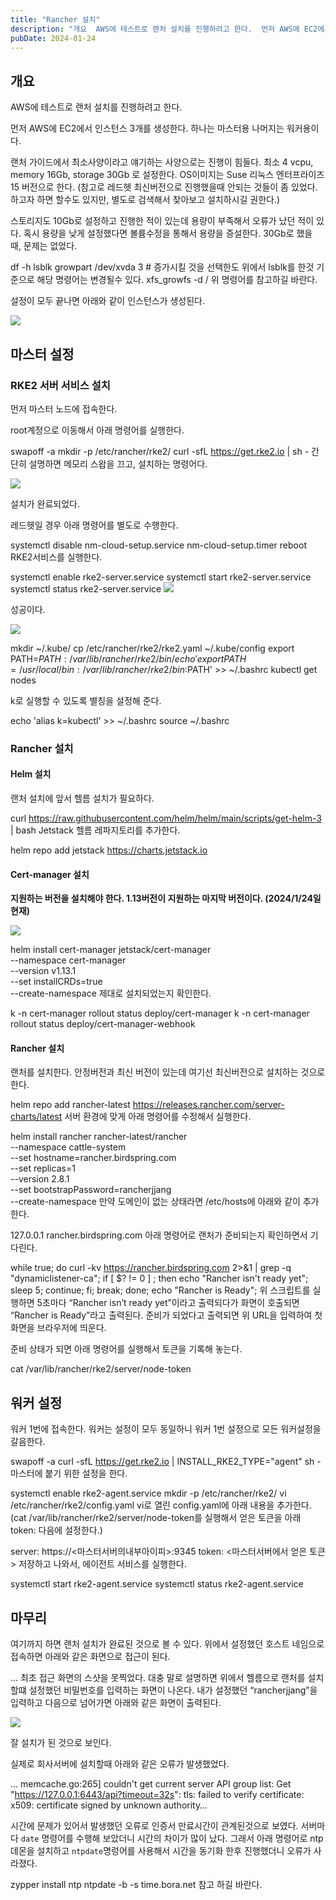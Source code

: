 ```yaml
---
title: "Rancher 설치"
description: "개요  AWS에 테스트로 랜처 설치를 진행하려고 한다.  먼저 AWS에 EC2에서 인스턴스 3개를 생성한다. 하나는 마스터용 나머지는 워커용이다.  랜처 가이드에서 최소사양이라고 얘기하는 사양으로는 진행이 힘들다. 최소 4 vcpu, memory 16Gb, storage 30Gb 로 설..."
pubDate: 2024-01-24
---
```


## 개요

AWS에 테스트로 랜처 설치를 진행하려고 한다.

먼저 AWS에 EC2에서 인스턴스 3개를 생성한다. 하나는 마스터용 나머지는 워커용이다.

랜처 가이드에서 최소사양이라고 얘기하는 사양으로는 진행이 힘들다. 최소 4 vcpu, memory 16Gb, storage 30Gb 로 설정한다. OS이미지는 Suse 리눅스 엔터프라이즈 15 버전으로 한다. (참고로 레드헷 최신버전으로 진행했을때 안되는 것들이 좀 있었다. 하고자 하면 할수도 있지만, 별도로 검색해서 찾아보고 설치하시길 권한다.)

스토리지도 10Gb로 설정하고 진행한 적이 있는데 용량이 부족해서 오류가 났던 적이 있다. 혹시 용량을 낮게 설정했다면 볼륨수정을 통해서 용량을 증설한다. 30Gb로 했을 때, 문제는 없었다.

df -h lsblk
growpart /dev/xvda 3 # 증가시킬 것을 선택한도 위에서 lsblk를 한것 기준으로 해당 명령어는 변경될수 있다.
xfs_growfs -d / 위 명령어를 참고하길 바란다.

설정이 모두 끝나면 아래와 같이 인스턴스가 생성된다.

![](/content/images/2024/01/DraggedImage-1.png)

## 마스터 설정

### RKE2 서버 서비스 설치

먼저 마스터 노드에 접속한다.

root계정으로 이동해서 아래 명령어를 실행한다.

swapoff -a mkdir -p /etc/rancher/rke2/
curl -sfL https://get.rke2.io | sh -
간단히 설명하면 메모리 스왑을 끄고, 설치하는 명령어다.

![](/content/images/2024/01/DraggedImage-1-1.png)

설치가 완료되었다.

레드헷일 경우 아래 명령어를 별도로 수행한다.

systemctl disable nm-cloud-setup.service nm-cloud-setup.timer reboot
RKE2서비스를 실행한다.

systemctl enable rke2-server.service
systemctl start rke2-server.service
systemctl status rke2-server.service
![](/content/images/2024/01/DraggedImage-2.png)

성공이다.

![](/content/images/2024/01/DraggedImage-3.png)

mkdir ~/.kube/
cp /etc/rancher/rke2/rke2.yaml ~/.kube/config
export PATH=$PATH:/var/lib/rancher/rke2/bin/
echo 'export PATH=/usr/local/bin:/var/lib/rancher/rke2/bin:$PATH' &gt;&gt; ~/.bashrc kubectl get nodes

k로 실행할 수 있도록 별칭을 설정해 준다.

echo 'alias k=kubectl' &gt;&gt; ~/.bashrc source ~/.bashrc
### Rancher 설치

#### Helm 설치

랜처 설치에 앞서 헬름 설치가 필요하다.

curl https://raw.githubusercontent.com/helm/helm/main/scripts/get-helm-3 | bash Jetstack 헬름 레파지토리를 추가한다.

helm repo add jetstack https://charts.jetstack.io
#### Cert-manager 설치

**지원하는 버전을 설치해야 한다. 1.13버전이 지원하는 마지막 버전이다. (2024/1/24일 현재)**

![](/content/images/2024/01/DraggedImage-4.png)

helm install cert-manager jetstack/cert-manager \
  --namespace cert-manager \
  --version v1.13.1 \
  --set installCRDs=true \
--create-namespace 제대로 설치되었는지 확인한다.

k -n cert-manager rollout status deploy/cert-manager
k -n cert-manager rollout status deploy/cert-manager-webhook
#### Rancher 설치

랜처를 설치한다. 안정버전과 최신 버전이 있는데 여기선 최신버전으로 설치하는 것으로 한다.

helm repo add rancher-latest https://releases.rancher.com/server-charts/latest 서버 환경에 맞게 아래 명령어를 수정해서 실행한다.

helm install rancher rancher-latest/rancher \
  --namespace cattle-system \
  --set hostname=rancher.birdspring.com \
  --set replicas=1 \
  --version 2.8.1 \
  --set bootstrapPassword=rancherjjang \
  --create-namespace
만약 도메인이 없는 상태라면 /etc/hosts에 아래와 같이 추가한다.

127.0.0.1     rancher.birdspring.com 아래 명령어로 랜처가 준비되는지 확인하면서 기다린다.

while true; do curl -kv https://rancher.birdspring.com 2&gt;&amp;1 | grep -q "dynamiclistener-ca"; if [ $? != 0 ] ; then echo "Rancher isn't ready yet"; sleep 5; continue; fi; break; done; echo "Rancher is Ready";
위 스크립트를 실행하면 5초마다 “Rancher isn’t ready yet”이라고 출력되다가 화면이 호출되면 “Rancher is Ready”라고 출력된다. 준비가 되었다고 출력되면 위 URL을 입력하여 첫 화면을 브라우저에 띄운다.

준비 상태가 되면 아래 명령어를 실행해서 토큰을 기록해 놓는다.

cat /var/lib/rancher/rke2/server/node-token
## 워커 설정

워커 1번에 접속한다. 워커는 설정이 모두 동일하니 워커 1번 설정으로 모든 워커설정을 갈음한다.

swapoff -a
curl -sfL https://get.rke2.io | INSTALL_RKE2_TYPE="agent" sh - 마스터에 붙기 위한 설정을 한다.

systemctl enable rke2-agent.service mkdir -p /etc/rancher/rke2/
vi /etc/rancher/rke2/config.yaml
vi로 열린 config.yaml에 아래 내용을 추가한다.(cat /var/lib/rancher/rke2/server/node-token를 실행해서 얻은 토큰을 아래 token: 다음에 설정한다.)

server: https://&lt;마스터서버의내부아이피&gt;:9345 token: &lt;마스터서버에서 얻은 토큰&gt;
저장하고 나와서, 에이전트 서비스를 실행한다.

systemctl start rke2-agent.service
systemctl status rke2-agent.service
## 마무리

여기까지 하면 랜처 설치가 완료된 것으로 볼 수 있다. 위에서 설정했던 호스트 네임으로 접속하면 아래와 같은 화면으로 접근이 된다.

… 최초 접근 화면의 스샷을 못찍었다. 대충 말로 설명하면 위에서 헬름으로 랜처를 설치할떄 설정했던 비밀번호를 입력하는 화면이 나온다. 내가 설정했던 “rancherjjang”을 입력하고 다음으로 넘어가면 아래와 같은 화면이 출력된다.

![](/content/images/2024/01/DraggedImage-5.png)

잘 설치가 된 것으로 보인다.

실제로 회사서버에 설치할때 아래와 같은 오류가 발생했었다.

… memcache.go:265] couldn't get current server API group list: Get "https://127.0.0.1:6443/api?timeout=32s": tls: failed to verify certificate: x509: certificate signed by unknown authority…

시간에 문제가 있어서 발생했던 오류로 인증서 만료시간이 관계된것으로 보였다. 서버마다 `date` 명령어를 수행해 보았더니 시간의 차이가 많이 났다. 그래서 아래 명령어로 ntp데몬을 설치하고 `ntpdate`명렁어를 사용해서 시간을 동기화 한후 진행했더니 오류가 사라졌다.

zypper install ntp ntpdate -b -s time.bora.net
참고 하길 바란다.

